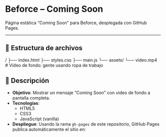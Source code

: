 # Beforce – Coming Soon

Página estática “Coming Soon” para Beforce, desplegada con GitHub Pages.

---

## 📂 Estructura de archivos
/
├── index.html
├── styles.css
├── main.js
└── assets/
└── video.mp4 # Vídeo de fondo: gente usando ropa de trabajo
## 📝 Descripción

- **Objetivo**: Mostrar un mensaje “Coming Soon” con vídeo de fondo a pantalla completa.  
- **Tecnologías**:  
  - HTML5  
  - CSS3  
  - JavaScript (vanilla)  
- **Despliegue**: Usando la rama `gh-pages` de este repositorio, GitHub Pages publica automáticamente el sitio en:
